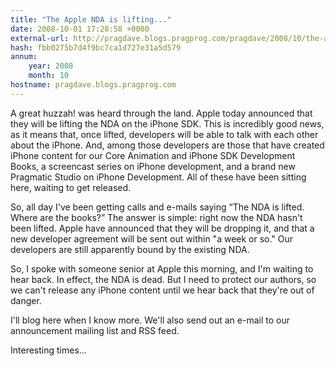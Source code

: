 ```yaml
---
title: "The Apple NDA is lifting..."
date: 2008-10-01 17:28:58 +0000
external-url: http://pragdave.blogs.pragprog.com/pragdave/2008/10/the-apple-nda-i.html
hash: fbb0275b7d4f9bc7ca1d727e31a5d579
annum:
    year: 2008
    month: 10
hostname: pragdave.blogs.pragprog.com
---
```






A great huzzah! was heard through the land. Apple today announced that they will be lifting the NDA on the iPhone SDK. This is incredibly good news, as it means that, once lifted, developers will be able to talk with each other about the iPhone. And, among those developers are those that have created iPhone content for our Core Animation and iPhone SDK Development Books, a screencast series on iPhone development, and a brand new Pragmatic Studio on iPhone Development. All of these have been sitting here, waiting to get released.


So, all day I've been getting calls and e-mails saying “The NDA is lifted. Where are the books?” The answer is simple: right now the NDA hasn't been lifted. Apple have announced that they will be dropping it, and that a new developer agreement will be sent out within "a week or so." Our developers are still apparently bound by the existing NDA.


So, I spoke with someone senior at Apple this morning, and I'm waiting to hear back. In effect, the NDA is dead. But I need to protect our authors, so we can't release any iPhone content until we hear back that they're out of danger.


I'll blog here when I know more. We'll also send out an e-mail to our announcement mailing list and RSS feed.


Interesting times...

